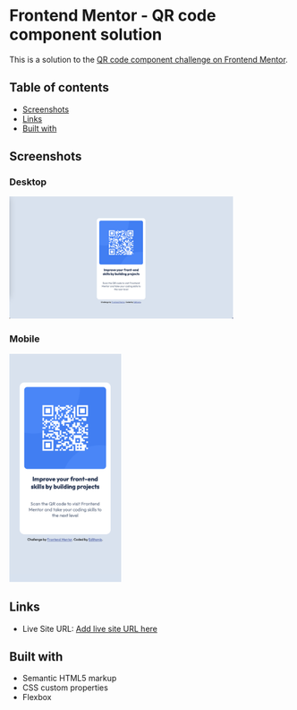 # Frontend Mentor - QR code component solution

This is a solution to the [QR code component challenge on Frontend Mentor](https://www.frontendmentor.io/challenges/qr-code-component-iux_sIO_H).

## Table of contents

- [Screenshots](#screenshots)
- [Links](#links)
- [Built with](#built-with)


## Screenshots
### Desktop 
<img src="./images/screenshot_solution_desktop.png" alt="desktop solution screenshot" width="400px"/>

### Mobile
<img src="./images/screenshot_solution_mobile.png" alt="mobilde solution screenshot" width="200px"/>

## Links

- Live Site URL: [Add live site URL here](https://your-live-site-url.com)

## Built with

- Semantic HTML5 markup
- CSS custom properties
- Flexbox
